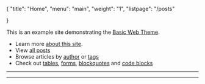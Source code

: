 { 
    "title": "Home",
    "menu": "main",
    "weight": "1",
    "listpage": "/posts"

}

This is an example site demonstrating the [Basic Web Theme](https://basicwebtheme.com).

- Learn more [about this site](/about/).
- View [all posts](/posts/)
- Browse articles by [author](/authors/) or [tags](/tags)
- Check out [tables](/charts/), [forms](/newsletter/), [blockquotes](/examples/blockquote) and [code blocks](/examples/code)

---
---
